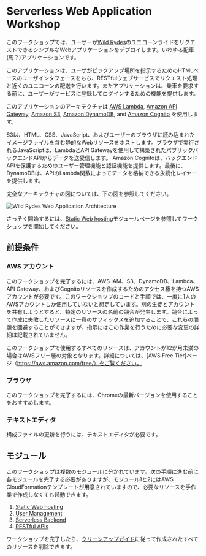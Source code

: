 # Serverless Web Application Workshop

このワークショップでは、ユーザーが[Wild Rydes](http://www.wildrydes.com/)のユニコーンライドをリクエストできるシンプルなWebアプリケーションをデプロイします。いわゆる配車(馬？)アプリケーションです。

このアプリケーションは、ユーザがピックアップ場所を指示するためのHTMLベースのユーザインタフェースをもち、RESTfulウェブサービスでリクエスト処理と近くのユニコーンの配送を行います。またアプリケーションは、乗車を要求する前に、ユーザーがサービスに登録してログインするための機能を提供します。

このアプリケーションのアーキテクチャは [AWS Lambda](https://aws.amazon.com/lambda/), [Amazon API Gateway](https://aws.amazon.com/api-gateway/), [Amazon S3](https://aws.amazon.com/s3/), [Amazon DynamoDB](https://aws.amazon.com/dynamodb/), and [Amazon Cognito](https://aws.amazon.com/cognito/) を使用します。

S3は、HTML、CSS、JavaScript、およびユーザーのブラウザに読み込まれたイメージファイルを含む静的なWebリソースをホストします。ブラウザで実行されるJavaScriptは、LambdaとAPI Gatewayを使用して構築されたパブリックバックエンドAPIからデータを送受信します。 Amazon Cognitoは、バックエンドAPIを保護するためのユーザー管理機能と認証機能を提供します。最後に、DynamoDBは、APIのLambda関数によってデータを格納できる永続化レイヤーを提供します。

完全なアーキテクチャの図については、下の図を参照してください。

![Wild Rydes Web Application Architecture](images/wildrydes-complete-architecture.png)

さっそく開始するには、[Static Web hosting](1_StaticWebHosting)モジュールページを参照してワークショップを開始してください。

## 前提条件

### AWS アカウント

このワークショップを完了するには、AWS IAM、S3、DynamoDB、Lambda、API Gateway、およびCognitoリソースを作成するためのアクセス権を持つAWSアカウントが必要です。このワークショップのコードと手順では、一度に1人のAWSアカウントしか使用していないと想定しています。別の生徒とアカウントを共有しようとすると、特定のリソースの名前の競合が発生します。競合によって作成に失敗したリソースに一意のサフィックスを追加することで、これらの問題を回避することができますが、指示にはこの作業を行うために必要な変更の詳細は記載されていません。

このワークショップで使用するすべてのリソースは、アカウントが12か月未満の場合はAWSフリー層の対象となります。詳細については、[AWS Free Tier]ページ（https://aws.amazon.com/free/）をご覧ください。

### ブラウザ

このワークショップを完了するには、Chromeの最新バージョンを使用することをおすすめします。

### テキストエディタ

構成ファイルの更新を行うには、テキストエディタが必要です。

## モジュール

このワークショップは複数のモジュールに分かれています。次の手順に進む前に各モジュールを完了する必要がありますが、モジュール1と2にはAWS CloudFormationテンプレートが用意されていますので、必要なリソースを手作業で作成しなくても起動できます。

1. [Static Web hosting](1_StaticWebHosting)
2. [User Management](2_UserManagement)
3. [Serverless Backend](3_ServerlessBackend)
4. [RESTful APIs](4_RESTfulAPIs)

ワークショップを完了したら、[クリーンアップガイド](9_CleanUp)に従って作成されたすべてのリソースを削除できます。
